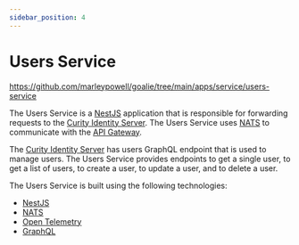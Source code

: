 ```yaml
---
sidebar_position: 4
---
```


# Users Service
https://github.com/marleypowell/goalie/tree/main/apps/service/users-service

The Users Service is a [NestJS](https://nestjs.com/) application that is responsible for forwarding requests to the [Curity Identity Server](../../project-structure/services/curity-identity-server). The Users Service uses [NATS](https://nats.io/) to communicate with the [API Gateway](../../project-structure/services/api-gateway).

The [Curity Identity Server](../../project-structure/services/curity-identity-server) has users GraphQL endpoint that is used to manage users. The Users Service provides endpoints to get a single user, to get a list of users, to create a user, to update a user, and to delete a user.

The Users Service is built using the following technologies:
- [NestJS](https://nestjs.com/)
- [NATS](https://nats.io/)
- [Open Telemetry](https://opentelemetry.io/)
- [GraphQL](https://graphql.org/)
